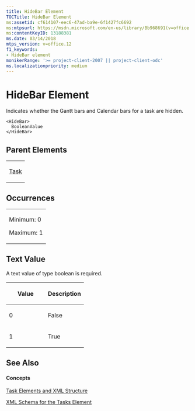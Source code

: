 ```yaml
---
title: HideBar Element
TOCTitle: HideBar Element
ms:assetid: cf614107-eec6-47ad-ba9e-6f1427fc6692
ms:mtpsurl: https://msdn.microsoft.com/en-us/library/Bb968691(v=office.12)
ms:contentKeyID: 13188381
ms.date: 03/14/2018
mtps_version: v=office.12
f1_keywords:
- HideBar element
monikerRange: '>= project-client-2007 || project-client-odc'
ms.localizationpriority: medium
---
```


# HideBar Element




Indicates whether the Gantt bars and Calendar bars for a task are hidden.

    <HideBar>
      BooleanValue
    </HideBar>

## Parent Elements

<table>
<colgroup>
<col style="width: 100%" />
</colgroup>
<tbody>
<tr class="odd">
<td><p><a href="task-element.md">Task</a></p></td>
</tr>
</tbody>
</table>

## Occurrences

<table>
<colgroup>
<col style="width: 100%" />
</colgroup>
<tbody>
<tr class="odd">
<td><p>Minimum: 0</p>
<p>Maximum: 1</p></td>
</tr>
</tbody>
</table>

## Text Value

A text value of type boolean is required.

<table>
<colgroup>
<col style="width: 50%" />
<col style="width: 50%" />
</colgroup>
<thead>
<tr class="header">
<th><p>Value</p></th>
<th><p>Description</p></th>
</tr>
</thead>
<tbody>
<tr class="odd">
<td><p>0</p></td>
<td><p>False</p></td>
</tr>
<tr class="even">
<td><p>1</p></td>
<td><p>True</p></td>
</tr>
</tbody>
</table>

## See Also

#### Concepts

[Task Elements and XML Structure](task-elements-and-xml-structure.md)

[XML Schema for the Tasks Element](xml-schema-for-the-tasks-element.md)

